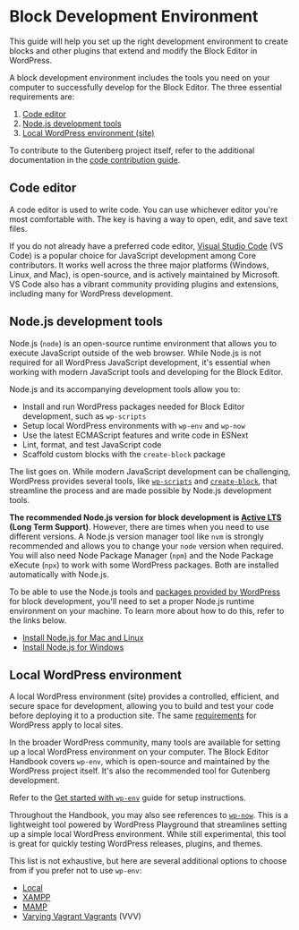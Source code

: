 # Block Development Environment

This guide will help you set up the right development environment to create blocks and other plugins that extend and modify the Block Editor in WordPress.

A block development environment includes the tools you need on your computer to successfully develop for the Block Editor. The three essential requirements are:

1.  [Code editor](#code-editor)
2.  [Node.js development tools](#node-js-development-tools)
3.  [Local WordPress environment (site)](#local-wordpress-environment)

<div class="callout callout-info">
    To contribute to the Gutenberg project itself, refer to the additional documentation in the <a href="https://developer.wordpress.org/block-editor/contributors/code/getting-started-with-code-contribution">code contribution guide</a>.
</div>

## Code editor

A code editor is used to write code. You can use whichever editor you're most comfortable with. The key is having a way to open, edit, and save text files.

If you do not already have a preferred code editor, [Visual Studio Code](https://code.visualstudio.com/) (VS Code) is a popular choice for JavaScript development among Core contributors. It works well across the three major platforms (Windows, Linux, and Mac), is open-source, and is actively maintained by Microsoft. VS Code also has a vibrant community providing plugins and extensions, including many for WordPress development.

## Node.js development tools

Node.js (`node`) is an open-source runtime environment that allows you to execute JavaScript outside of the web browser. While Node.js is not required for all WordPress JavaScript development, it's essential when working with modern JavaScript tools and developing for the Block Editor.

Node.js and its accompanying development tools allow you to:

-   Install and run WordPress packages needed for Block Editor development, such as `wp-scripts`
-   Setup local WordPress environments with `wp-env` and `wp-now`
-   Use the latest ECMAScript features and write code in ESNext
-   Lint, format, and test JavaScript code
-   Scaffold custom blocks with the `create-block` package

The list goes on. While modern JavaScript development can be challenging, WordPress provides several tools, like [`wp-scripts`](/docs/getting-started/devenv/get-started-with-wp-scripts.md) and [`create-block`](/docs/getting-started/devenv/get-started-with-create-block.md), that streamline the process and are made possible by Node.js development tools.

**The recommended Node.js version for block development is [Active LTS](https://nodejs.org/en/about/previous-releases) (Long Term Support)**. However, there are times when you need to use different versions. A Node.js version manager tool like `nvm` is strongly recommended and allows you to change your `node` version when required. You will also need Node Package Manager (`npm`) and the Node Package eXecute (`npx`) to work with some WordPress packages. Both are installed automatically with Node.js.

To be able to use the Node.js tools and [packages provided by WordPress](https://github.com/WordPress/gutenberg/tree/trunk/packages) for block development, you'll need to set a proper Node.js runtime environment on your machine. To learn more about how to do this, refer to the links below.

-   [Install Node.js for Mac and Linux](/docs/getting-started/devenv/nodejs-development-environment.md#node-js-installation-on-mac-and-linux-with-nvm)
-   [Install Node.js for Windows](/docs/getting-started/devenv/nodejs-development-environment.md#node-js-installation-on-windows-and-others)

## Local WordPress environment

A local WordPress environment (site) provides a controlled, efficient, and secure space for development, allowing you to build and test your code before deploying it to a production site. The same [requirements](https://en-gb.wordpress.org/about/requirements/) for WordPress apply to local sites.

In the broader WordPress community, many tools are available for setting up a local WordPress environment on your computer. The Block Editor Handbook covers `wp-env`, which is open-source and maintained by the WordPress project itself. It's also the recommended tool for Gutenberg development. 

Refer to the [Get started with `wp-env`](/docs/getting-started/devenv/get-started-with-wp-env.md) guide for setup instructions.

<div class="callout callout-info">
    Throughout the Handbook, you may also see references to <code><a href="https://github.com/WordPress/playground-tools/tree/trunk/packages/wp-now">wp-now</a></code>. This is a lightweight tool powered by <a hre="https://developer.wordpress.org/playground/">WordPress Playground</a> that streamlines setting up a simple local WordPress environment. While still experimental, this tool is great for quickly testing WordPress releases, plugins, and themes. 
</div>

This list is not exhaustive, but here are several additional options to choose from if you prefer not to use `wp-env`:

- [Local](https://localwp.com/)
- [XAMPP](https://www.apachefriends.org/)
- [MAMP](https://www.mamp.info/en/mamp/mac/)
- [Varying Vagrant Vagrants](https://varyingvagrantvagrants.org/) (VVV)
